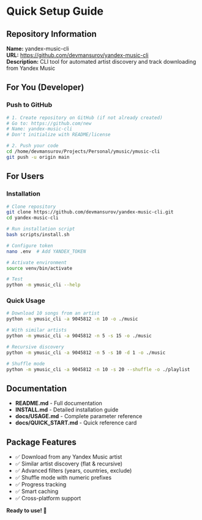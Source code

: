 # Quick Setup Guide

## Repository Information

**Name:** yandex-music-cli  
**URL:** https://github.com/devmansurov/yandex-music-cli  
**Description:** CLI tool for automated artist discovery and track downloading from Yandex Music

## For You (Developer)

### Push to GitHub

```bash
# 1. Create repository on GitHub (if not already created)
# Go to: https://github.com/new
# Name: yandex-music-cli
# Don't initialize with README/license

# 2. Push your code
cd /home/devmansurov/Projects/Personal/ymusic/ymusic-cli
git push -u origin main
```

## For Users

### Installation

```bash
# Clone repository
git clone https://github.com/devmansurov/yandex-music-cli.git
cd yandex-music-cli

# Run installation script
bash scripts/install.sh

# Configure token
nano .env  # Add YANDEX_TOKEN

# Activate environment
source venv/bin/activate

# Test
python -m ymusic_cli --help
```

### Quick Usage

```bash
# Download 10 songs from an artist
python -m ymusic_cli -a 9045812 -n 10 -o ./music

# With similar artists
python -m ymusic_cli -a 9045812 -n 5 -s 15 -o ./music

# Recursive discovery
python -m ymusic_cli -a 9045812 -n 5 -s 10 -d 1 -o ./music

# Shuffle mode
python -m ymusic_cli -a 9045812 -n 10 -s 20 --shuffle -o ./playlist
```

## Documentation

- **README.md** - Full documentation
- **INSTALL.md** - Detailed installation guide
- **docs/USAGE.md** - Complete parameter reference
- **docs/QUICK_START.md** - Quick reference card

## Package Features

- ✅ Download from any Yandex Music artist
- ✅ Similar artist discovery (flat & recursive)  
- ✅ Advanced filters (years, countries, exclude)
- ✅ Shuffle mode with numeric prefixes
- ✅ Progress tracking
- ✅ Smart caching
- ✅ Cross-platform support

**Ready to use! 🎵**
